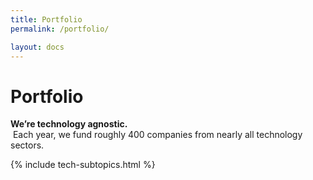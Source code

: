 ```yaml
---
title: Portfolio
permalink: /portfolio/

layout: docs
---
```


# Portfolio
<p class="usa-font-lead"><b>We’re technology agnostic.</b><br>  Each year, we fund roughly 400 companies from nearly all technology sectors.</p>

{% include tech-subtopics.html %}
